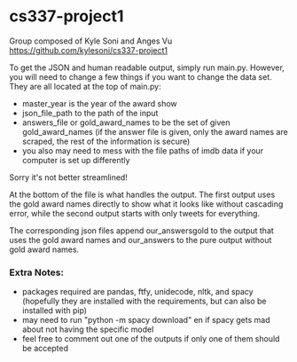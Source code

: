 # cs337-project1

Group composed of Kyle Soni and Anges Vu
https://github.com/kylesoni/cs337-project1

To get the JSON and human readable output, simply run main.py. However, you will need to change a few things if you want to change the data set. They are all located at the top of main.py:
- master_year is the year of the award show
- json_file_path to the path of the input
- answers_file or gold_award_names to be the set of given gold_award_names (if the answer file is given, only the award names are scraped, the rest of the information is secure)
- you also may need to mess with the file paths of imdb data if your computer is set up differently

Sorry it's not better streamlined!

At the bottom of the file is what handles the output. The first output uses the gold award names directly to show what it looks like without cascading error, while the second output starts with only tweets for everything.

The corresponding json files append our_answersgold to the output that uses the gold award names and our_answers to the pure output without gold award names.

### Extra Notes:
- packages required are pandas, ftfy, unidecode, nltk, and spacy (hopefully they are installed with the requirements, but can also be installed with pip)
- may need to run "python -m spacy download" en if spacy gets mad about not having the specific model
- feel free to comment out one of the outputs if only one of them should be accepted
